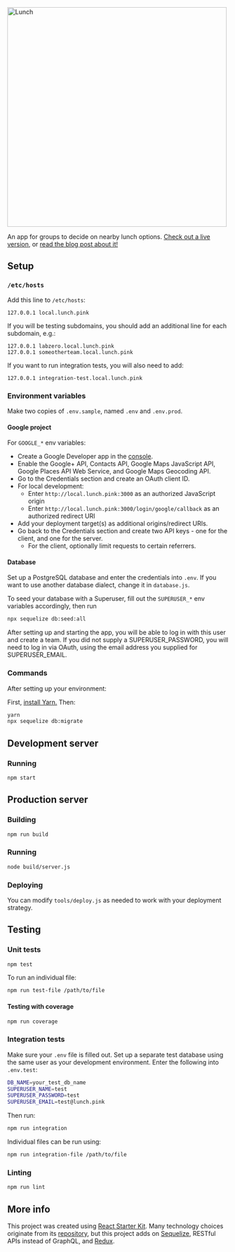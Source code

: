 <img src="https://github.com/labzero/lunch/raw/master/src/components/Header/lunch.png" width="500" alt="Lunch">

An app for groups to decide on nearby lunch options. [Check out a live version](https://lunch.pink), or [read the blog post about it!](https://labzero.com/people/blog/lunch-search-no-longer-to-sate-your-hunger)

## Setup

### `/etc/hosts`

Add this line to `/etc/hosts`:

```
127.0.0.1 local.lunch.pink
```

If you will be testing subdomains, you should add an additional line for each subdomain, e.g.:

```
127.0.0.1 labzero.local.lunch.pink
127.0.0.1 someotherteam.local.lunch.pink
```

If you want to run integration tests, you will also need to add:

```
127.0.0.1 integration-test.local.lunch.pink
```

### Environment variables

Make two copies of `.env.sample`, named `.env` and `.env.prod`.

#### Google project

For `GOOGLE_*` env variables:

* Create a Google Developer app in the [console](https://console.developers.google.com/).
* Enable the Google+ API, Contacts API, Google Maps JavaScript API, Google Places API Web Service, and Google Maps Geocoding API.
* Go to the Credentials section and create an OAuth client ID.
* For local development:
  * Enter `http://local.lunch.pink:3000` as an authorized JavaScript origin
  * Enter `http://local.lunch.pink:3000/login/google/callback` as an authorized redirect URI
* Add your deployment target(s) as additional origins/redirect URIs.
* Go back to the Credentials section and create two API keys - one for the client, and one for the server.
  * For the client, optionally limit requests to certain referrers.

#### Database

Set up a PostgreSQL database and enter the credentials into `.env`. If you want to use another database dialect, change it in `database.js`.

To seed your database with a Superuser, fill out the `SUPERUSER_*` env variables accordingly, then run

```bash
npx sequelize db:seed:all
```

After setting up and starting the app, you will be able to log in with this user and create a team. If you did not supply a SUPERUSER_PASSWORD, you will need to log in via OAuth, using the email address you supplied for SUPERUSER_EMAIL.

### Commands

After setting up your environment:

First, [install Yarn.](https://yarnpkg.com/en/docs/install) Then:

```bash
yarn
npx sequelize db:migrate
```

## Development server

### Running

```bash
npm start
```

## Production server

### Building

```bash
npm run build
```

### Running

```bash
node build/server.js
```

### Deploying

You can modify `tools/deploy.js` as needed to work with your deployment strategy.

## Testing

### Unit tests

```bash
npm test
```

To run an individual file:

```bash
npm run test-file /path/to/file
```

#### Testing with coverage

```bash
npm run coverage
```

### Integration tests

Make sure your `.env` file is filled out. Set up a separate test database using the same user as your development environment. Enter the following into `.env.test`:

```bash
DB_NAME=your_test_db_name
SUPERUSER_NAME=test
SUPERUSER_PASSWORD=test
SUPERUSER_EMAIL=test@lunch.pink
```

Then run:

```bash
npm run integration
```

Individual files can be run using:

```bash
npm run integration-file /path/to/file
```

### Linting

```bash
npm run lint
```

## More info

This project was created using [React Starter Kit](https://reactstarter.com/). Many technology choices originate from its [repository](https://github.com/kriasoft/react-starter-kit), but this project adds on [Sequelize](http://docs.sequelizejs.com/en/latest/), RESTful APIs instead of GraphQL, and [Redux](http://redux.js.org/).

